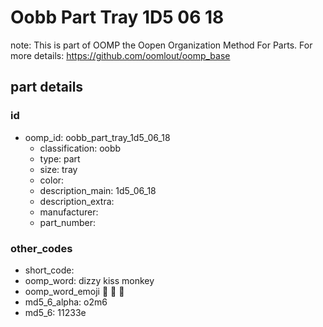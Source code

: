 # Oobb Part Tray 1D5 06 18  

note: This is part of OOMP the Oopen Organization Method For Parts. For more details: https://github.com/oomlout/oomp_base

##  part details





### id
* oomp_id: oobb_part_tray_1d5_06_18
  * classification: oobb
  * type: part
  * size: tray
  * color: 
  * description_main: 1d5_06_18
  * description_extra: 
  * manufacturer: 
  * part_number: 

### other_codes
* short_code: 
* oomp_word: dizzy kiss monkey
* oomp_word_emoji :dizzy: :kiss: :monkey:
* md5_6_alpha: o2m6
* md5_6: 11233e